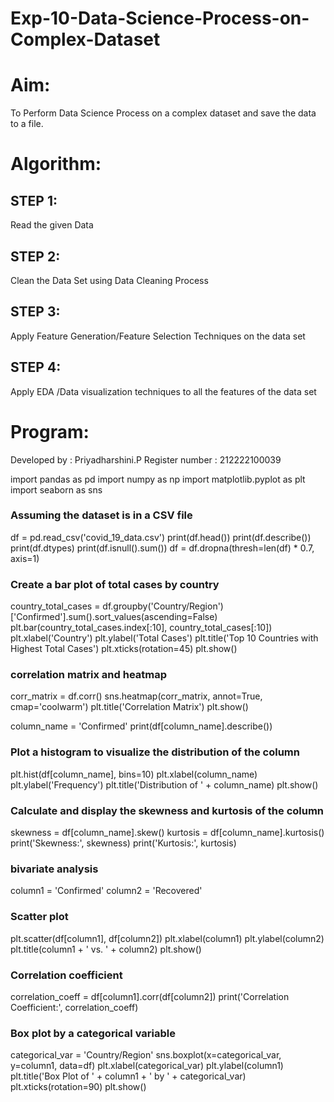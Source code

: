 # Exp-10-Data-Science-Process-on-Complex-Dataset

# Aim:
To Perform Data Science Process on a complex dataset and save the data to a file.

# Algorithm:
## STEP 1:
Read the given Data

## STEP 2:
Clean the Data Set using Data Cleaning Process

## STEP 3:
Apply Feature Generation/Feature Selection Techniques on the data set

## STEP 4:
Apply EDA /Data visualization techniques to all the features of the data set

# Program:
Developed by : Priyadharshini.P
Register number : 212222100039

import pandas as pd
import numpy as np
import matplotlib.pyplot as plt
import seaborn as sns

### Assuming the dataset is in a CSV file
df = pd.read_csv('covid_19_data.csv')
print(df.head())
print(df.describe())
print(df.dtypes)
print(df.isnull().sum())
df = df.dropna(thresh=len(df) * 0.7, axis=1)

### Create a bar plot of total cases by country
country_total_cases = df.groupby('Country/Region')['Confirmed'].sum().sort_values(ascending=False)
plt.bar(country_total_cases.index[:10], country_total_cases[:10])
plt.xlabel('Country')
plt.ylabel('Total Cases')
plt.title('Top 10 Countries with Highest Total Cases')
plt.xticks(rotation=45)
plt.show()

### correlation matrix and heatmap
corr_matrix = df.corr()
sns.heatmap(corr_matrix, annot=True, cmap='coolwarm')
plt.title('Correlation Matrix')
plt.show()

column_name = 'Confirmed'
print(df[column_name].describe())

### Plot a histogram to visualize the distribution of the column
plt.hist(df[column_name], bins=10)
plt.xlabel(column_name)
plt.ylabel('Frequency')
plt.title('Distribution of ' + column_name)
plt.show()
### Calculate and display the skewness and kurtosis of the column
skewness = df[column_name].skew()
kurtosis = df[column_name].kurtosis()
print('Skewness:', skewness)
print('Kurtosis:', kurtosis)
### bivariate analysis
column1 = 'Confirmed'
column2 = 'Recovered'
### Scatter plot
plt.scatter(df[column1], df[column2])
plt.xlabel(column1)
plt.ylabel(column2)
plt.title(column1 + ' vs. ' + column2)
plt.show()
### Correlation coefficient
correlation_coeff = df[column1].corr(df[column2])
print('Correlation Coefficient:', correlation_coeff)
### Box plot by a categorical variable
categorical_var = 'Country/Region'
sns.boxplot(x=categorical_var, y=column1, data=df)
plt.xlabel(categorical_var)
plt.ylabel(column1)
plt.title('Box Plot of ' + column1 + ' by ' + categorical_var)
plt.xticks(rotation=90)
plt.show()





